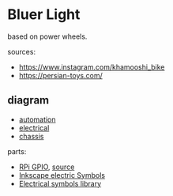 # Bluer Light

based on power wheels.

sources:
- https://www.instagram.com/khamooshi_bike
- https://persian-toys.com/

## diagram

- [automation](../../diagrams/bluer-light/automation.svg)
- [electrical](../../diagrams/bluer-light/electrical.svg)
- [chassis](../../diagrams/bluer-light/chassis.stl)

parts:

- [RPi GPIO](../../diagrams/bluer-light/parts/1634657391RPI_GPIO_BOARD.svg), [source](https://freesvg.org/raspberry-pi-gpio-diagram)
- [Inkscape electric Symbols](https://github.com/upb-lea/Inkscape_electric_Symbols)
- [Electrical symbols library](https://commons.wikimedia.org/wiki/File:Electrical_symbols_library.svg)